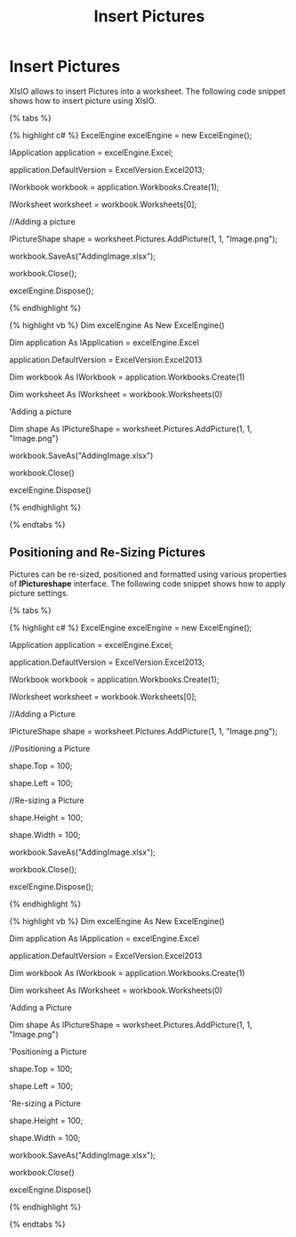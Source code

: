 ﻿---
layout: Post
title: Insert Pictures
description: Briefs about inserting pictures in XlsIO
platform: File-Formats
control: XlsIO
documentation: UG
---
# Insert Pictures 

XlsIO allows to insert Pictures into a worksheet. The following code snippet shows how to insert picture using XlsIO. 

{% tabs %}  

{% highlight c# %}
ExcelEngine excelEngine = new ExcelEngine();

IApplication application = excelEngine.Excel;

application.DefaultVersion = ExcelVersion.Excel2013;

IWorkbook workbook = application.Workbooks.Create(1);

IWorksheet worksheet = workbook.Worksheets[0];

//Adding a picture

IPictureShape shape = worksheet.Pictures.AddPicture(1, 1, "Image.png");

workbook.SaveAs("AddingImage.xlsx");

workbook.Close();

excelEngine.Dispose();



{% endhighlight %}

{% highlight vb %}
Dim excelEngine As New ExcelEngine()

Dim application As IApplication = excelEngine.Excel

application.DefaultVersion = ExcelVersion.Excel2013

Dim workbook As IWorkbook = application.Workbooks.Create(1)

Dim worksheet As IWorksheet = workbook.Worksheets(0)

'Adding a picture 

Dim shape As IPictureShape = worksheet.Pictures.AddPicture(1, 1, "Image.png")

workbook.SaveAs("AddingImage.xlsx")

workbook.Close()

excelEngine.Dispose()



{% endhighlight %}

  {% endtabs %}  

## Positioning and Re-Sizing Pictures

Pictures can be re-sized, positioned and formatted using various properties of **IPictureshape** interface. The following code snippet shows how to apply picture settings.

{% tabs %}  

{% highlight c# %}
ExcelEngine excelEngine = new ExcelEngine();

IApplication application = excelEngine.Excel;

application.DefaultVersion = ExcelVersion.Excel2013;

IWorkbook workbook = application.Workbooks.Create(1);

IWorksheet worksheet = workbook.Worksheets[0];

//Adding a Picture

IPictureShape shape = worksheet.Pictures.AddPicture(1, 1, "Image.png");

//Positioning a Picture

shape.Top = 100;

shape.Left = 100;

//Re-sizing a Picture

shape.Height = 100;

shape.Width = 100;

workbook.SaveAs("AddingImage.xlsx");

workbook.Close();

excelEngine.Dispose();         



{% endhighlight %}

{% highlight vb %}
Dim excelEngine As New ExcelEngine()

Dim application As IApplication = excelEngine.Excel

application.DefaultVersion = ExcelVersion.Excel2013

Dim workbook As IWorkbook = application.Workbooks.Create(1)

Dim worksheet As IWorksheet = workbook.Worksheets(0)

'Adding a Picture

Dim shape As IPictureShape = worksheet.Pictures.AddPicture(1, 1, "Image.png")

'Positioning a Picture

shape.Top = 100;

shape.Left = 100;

'Re-sizing a Picture

shape.Height = 100;

shape.Width = 100;

workbook.SaveAs("AddingImage.xlsx");

workbook.Close()

excelEngine.Dispose()



{% endhighlight %}

  {% endtabs %}  

